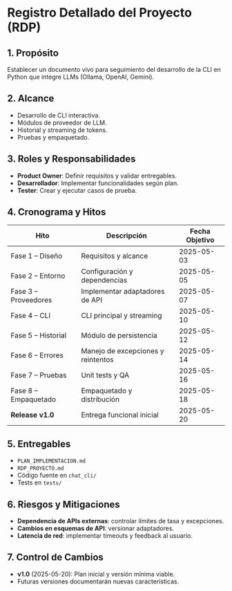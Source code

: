 # Registro Detallado del Proyecto (RDP)

## 1. Propósito
Establecer un documento vivo para seguimiento del desarrollo de la CLI en Python que integre LLMs (Ollama, OpenAI, Gemini).

## 2. Alcance
- Desarrollo de CLI interactiva.
- Módulos de proveedor de LLM.
- Historial y streaming de tokens.
- Pruebas y empaquetado.

## 3. Roles y Responsabilidades
- **Product Owner**: Definir requisitos y validar entregables.
- **Desarrollador**: Implementar funcionalidades según plan.
- **Tester**: Crear y ejecutar casos de prueba.

## 4. Cronograma y Hitos
| Hito                  | Descripción                              | Fecha Objetivo  |
|-----------------------|------------------------------------------|-----------------|
| Fase 1 – Diseño       | Requisitos y alcance                     | 2025-05-03      |
| Fase 2 – Entorno      | Configuración y dependencias             | 2025-05-05      |
| Fase 3 – Proveedores  | Implementar adaptadores de API           | 2025-05-07      |
| Fase 4 – CLI          | CLI principal y streaming                | 2025-05-10      |
| Fase 5 – Historial    | Módulo de persistencia                   | 2025-05-12      |
| Fase 6 – Errores      | Manejo de excepciones y reintentos       | 2025-05-14      |
| Fase 7 – Pruebas      | Unit tests y QA                          | 2025-05-16      |
| Fase 8 – Empaquetado  | Empaquetado y distribución               | 2025-05-18      |
| **Release v1.0**      | Entrega funcional inicial                | 2025-05-20      |

## 5. Entregables
- `PLAN_IMPLEMENTACION.md`
- `RDP_PROYECTO.md`
- Código fuente en `chat_cli/`
- Tests en `tests/`

## 6. Riesgos y Mitigaciones
- **Dependencia de APIs externas**: controlar límites de tasa y excepciones.
- **Cambios en esquemas de API**: versionar adaptadores.
- **Latencia de red**: implementar timeouts y feedback al usuario.

## 7. Control de Cambios
- **v1.0** (2025-05-20): Plan inicial y versión mínima viable.
- Futuras versiones documentarán nuevas características.

